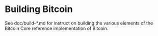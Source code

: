 Building Bitcoin
================

See doc/build-*.md for instruct on building the various
elements of the Bitcoin Core reference implementation of Bitcoin.
